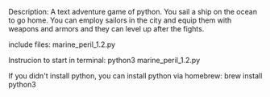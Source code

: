Description: A text adventure game of python. You sail a ship on the ocean to go home. 
You can employ sailors in the city and equip them with weapons and armors and they can level up after the fights.

include files: marine_peril_1.2.py


Instrucion to start in terminal:
python3 marine_peril_1.2.py

If you didn't install python, you can install python via homebrew:
brew install python3
